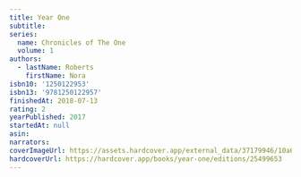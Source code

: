 ```yaml
---
title: Year One
subtitle:
series:
  name: Chronicles of The One
  volume: 1
authors:
  - lastName: Roberts
    firstName: Nora
isbn10: '1250122953'
isbn13: '9781250122957'
finishedAt: 2018-07-13
rating: 2
yearPublished: 2017
startedAt: null
asin:
narrators:
coverImageUrl: https://assets.hardcover.app/external_data/37179946/10a6ed08d423d74ea3b146633e335aa9a843b5f8.jpeg
hardcoverUrl: https://hardcover.app/books/year-one/editions/25499653
---
```

